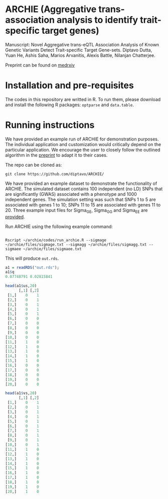 # ARCHIE (Aggregative trans-association analysis to identify trait-specific target genes)
Manuscript: Novel Aggregative trans-eQTL Association Analysis of Known Genetic Variants Detect Trait-specific Target Gene-sets. Diptavo Dutta, Yuan He, Ashis Saha, Marios Arvanitis, Alexis Battle, Nilanjan Chatterjee.

Preprint can be found on [medrxiv](https://www.medrxiv.org/content/10.1101/2020.09.29.20204388v2)

# Installation and pre-requisites
The codes in this repository are writted in R. To run them, please download and install the following R packages: `optparse` and `data.table`.

# Running instructions

We have provided an example run of ARCHIE for demonstration purposes. The individual application and customization would critically depend on the particular application. We encourage the user to closely follow the outlined algorithm in the [preprint](https://www.medrxiv.org/content/10.1101/2020.09.29.20204388v2) to adapt it to their cases.

The repo can be cloned as:
```
git clone https://github.com/diptavo/ARCHIE/
```
We have provided an example dataset to demonstrate the functionality of ARCHIE. The simulated dataset contains 100 independent (no LD) SNPs that are significantly (GWAS) associated with a phenotype and 1000 independent genes. The simulation setting was such that SNPs 1 to 5 are associated with genes 1 to 10; SNPs 11 to 15 are associated with genes 11 to 20. Three example input files for Sigma<sub>GE</sub>, Sigma<sub>GG</sub> and Sigma<sub>EE</sub> are [provided](https://github.com/diptavo/ARCHIE/tree/master/files).

Run ARCHIE using the following example command:

```shell

Rscript ~/archie/codes/run_archie.R --sigmage ~/archie/files/sigmage.txt --sigmagg ~/archie/files/sigmagg.txt --sigmaee ~/archie/files/sigmaee.txt

```
This will produce `out.rds`.

```R
a1 = readRDS("out.rds");
a1$q
0.07748791 0.02815841

head(a1$us,20)
      [,1] [,2]
 [1,]    0    1
 [2,]    0    1
 [3,]    0    1
 [4,]    0    1
 [5,]    0    1
 [6,]    0    0
 [7,]    0    0
 [8,]    0    0
 [9,]    0    0
[10,]    0    0
[11,]    1    0
[12,]    1    0
[13,]    1    0
[14,]    1    0
[15,]    1    0
[16,]    0    0
[17,]    0    0
[18,]    0    0
[19,]    0    0
[20,]    0    0

head(a1$vs,20)
      [,1] [,2]
 [1,]    0    1
 [2,]    0    1
 [3,]    0    1
 [4,]    0    1
 [5,]    0    1
 [6,]    0    1
 [7,]    0    1
 [8,]    0    1
 [9,]    0    1
[10,]    0    1
[11,]    1    0
[12,]    1    0
[13,]    1    0
[14,]    1    0
[15,]    1    0
[16,]    1    0
[17,]    1    0
[18,]    1    0
[19,]    1    0
[20,]    1    0



```
